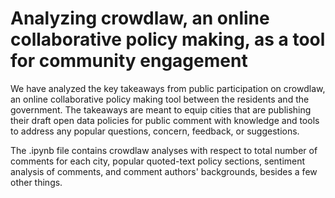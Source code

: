 # Analyzing crowdlaw, an online collaborative policy making, as a tool for community engagement


We have analyzed the key takeaways from public participation on crowdlaw, an online collaborative policy making tool between the residents and the government. The takeaways are meant to equip cities that are publishing their draft open data policies for public comment with knowledge and tools to address any popular questions, concern, feedback, or suggestions. 

The .ipynb file contains crowdlaw analyses with respect to total number of comments for each city, popular quoted-text policy sections, sentiment analysis of comments, and comment authors' backgrounds, besides a few other things.

